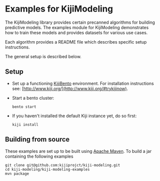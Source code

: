 Examples for KijiModeling
=========================

The KijiModeling library provides certain precanned algorithms for building predictive models.
The examples module for KijiModeling demonstrates how to train these models and provides datasets
for various use cases.

Each algorithm provides a README file which describes specific setup instructions.

The general setup is described below.

Setup
-----

*   Set up a functioning [KijiBento](https://github.com/kijiproject/kiji-bento/) environment. For
    installation instructions see: [http://www.kiji.org/](http://www.kiji.org/#trykijinow).

*   Start a bento cluster:

        bento start

*   If you haven't installed the default Kiji instance yet, do so first:

        kiji install

Building from source
--------------------

These examples are set up to be built using [Apache Maven](http://maven.apache.org/). To build a jar
containing the following examples

    git clone git@github.com:kijiprojct/kiji-modeling.git
    cd kiji-modeling/kiji-modeling-examples
    mvn package

